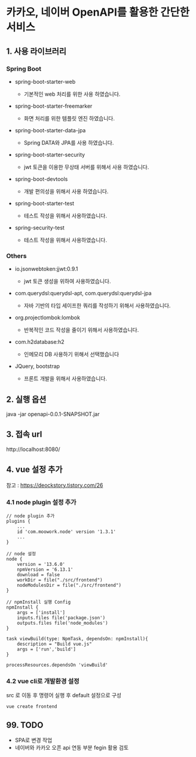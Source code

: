# 카카오, 네이버 OpenAPI를 활용한 간단한 서비스

## 1. 사용 라이브러리

### Spring Boot

* spring-boot-starter-web
  * 기본적인 web 처리를 위한 사용 하였습니다.

* spring-boot-starter-freemarker
  * 화면 처리를 위한 템플릿 엔진 하였습니다.

* spring-boot-starter-data-jpa
  * Spring DATA와 JPA를 사용 하였습니다.

* spring-boot-starter-security
  * jwt 토큰을 이용한 무상태 서버를 위해서 사용 하였습니다.

* spring-boot-devtools
  * 개발 편의성을 위해서 사용 하였습니다.

* spring-boot-starter-test
  * 테스트 작성을 위해서 사용하였습니다.

* spring-security-test
  * 테스트 작성을 위해서 사용하였습니다.

### Others

* io.jsonwebtoken:jjwt:0.9.1
  * jwt 토큰 생성을 위하여 사용하였습니다.

* com.querydsl:querydsl-apt, com.querydsl:querydsl-jpa
  * 자바 기반의 타입 세이프한 쿼리를 작성하기 위해서 사용하였습니다.

* org.projectlombok:lombok
  * 반복적인 코드 작성을 줄이기 위해서 사용하였습니다.

* com.h2database:h2
  * 인메모리 DB 사용하기 위해서 선택했습니다

* JQuery, bootstrap
  * 프론트 개발을 위해서 사용하였습니다.

## 2. 실행 옵션

java -jar openapi-0.0.1-SNAPSHOT.jar

## 3. 접속 url

http://localhost:8080/

## 4. vue 설정 추가

참고 : https://deockstory.tistory.com/26

### 4.1 node plugin 설정 추가

```text
// node plugin 추가
plugins {
	...
	id 'com.moowork.node' version '1.3.1'
	...
}

// node 설정
node {
	version = '13.6.0'
	npmVersion = '6.13.1'
	download = false
	workDir = file("./src/frontend")
	nodeModulesDir = file("./src/frontend")
}

// npmInstall 실행 Config
npmInstall {
	args = ['install']
	inputs.files file('package.json')
	outputs.files file('node_modules')
}

task viewBuild(type: NpmTask, dependsOn: npmInstall){
	description = "Build vue.js"
	args = ['run','build']
}

processResources.dependsOn 'viewBuild'

```

### 4.2 vue cli로 개발환경 설정

src 로 이동 후 명령어 실행 후 default 설정으로 구성

```text
vue create frontend
``` 

## 99. TODO

* SPA로 변경 작업 
* 네이버와 카카오 오픈 api 연동 부분 fegin 활용 검토